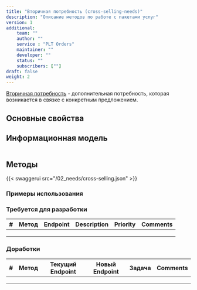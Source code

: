 ```yaml
---
title: "Вторичная потребность (cross-selling-needs)"
description: "Описание методов по работе с пакетами услуг"
version: 1
additional:
    team: ""
    author: ""
    service : "PLT Orders"
    maintainer: ""
    developer: ""
    status: ""
    subscribers: [""]
draft: false
weight: 2
---
```


[Вторичная потребность]() - дополнительная потребность, которая возникается в связке с конкретным предложением.


## Основные свойства


## Информационная модель

```json

```

## Методы

{{< swaggerui src="/02_needs/cross-selling.json" >}}

### Примеры использования



### Требуется для разработки

| #   | Метод | Endpoint | Description | Priority | Comments |
| --- | ----- | -------- | ----------- | -------- | -------- |
|     |       |          |             |          |          |
|     |       |          |             |          |          |
|     |       |          |             |          |          |


### Доработки

| #   | Метод | Текущий Endpoint | Новый Endpoint | Задача | Comments |
| --- | ----- | ---------------- | -------------- | ------ | -------- |
|     |       |                  |                |        |          |
|     |       |                  |                |        |          |
|     |       |                  |                |        |          |
